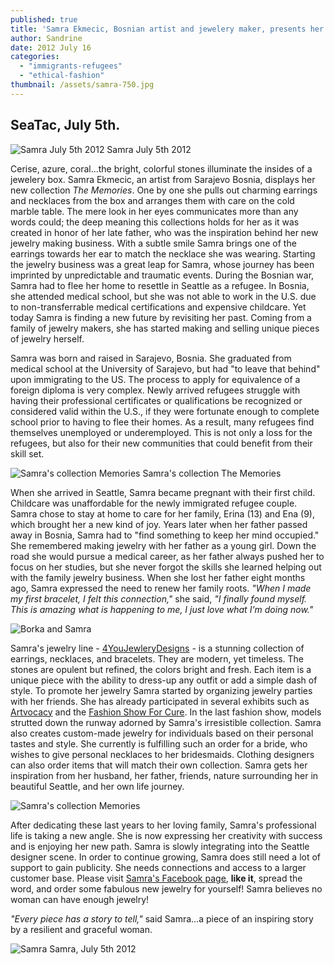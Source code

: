 ```yaml
---
published: true
title: 'Samra Ekmecic, Bosnian artist and jewelery maker, presents her stunning collection: "The Memories"'
author: Sandrine
date: 2012 July 16
categories:
  - "immigrants-refugees"
  - "ethical-fashion"
thumbnail: /assets/samra-750.jpg
---
```

## SeaTac, July 5th.

![](http://seattlewatch2012.files.wordpress.com/2012/07/img_4778.jpg "Samra July 5th 2012")
Samra July 5th 2012

Cerise, azure, coral...the bright, colorful stones illuminate the insides of a jewelery box. Samra Ekmecic, an artist from Sarajevo Bosnia, displays her new collection *The Memories*. One by one she pulls out charming earrings and necklaces from the box and arranges them with care on the cold marble table. The mere look in her eyes communicates more than any words could; the deep meaning this collections holds for her as it was created in honor of her late father, who was the inspiration behind her new jewelry making business. With a subtle smile Samra brings one of the earrings towards her ear to match the necklace she was wearing. Starting the jewelry business was a great leap for Samra, whose journey has been imprinted by unpredictable and traumatic events. During the Bosnian war, Samra had to flee her home to resettle in Seattle as a refugee. In Bosnia, she attended medical school, but she was not able to work in the U.S. due to non-transferrable medical certifications and expensive childcare. Yet today Samra is finding a new future by revisiting her past. Coming from a family of jewelry makers, she has started making and selling unique pieces of jewelry herself.

Samra was born and raised in Sarajevo, Bosnia. She graduated from medical school at the University of Sarajevo, but had "to leave that behind" upon immigrating to the US. The process to apply for equivalence of a foreign diploma is very complex. Newly arrived refugees struggle with having their professional certificates or qualifications be recognized or considered valid within the U.S., if they were fortunate enough to complete school prior to having to flee their homes. As a result, many refugees find themselves unemployed or underemployed. This is not only a loss for the refugees, but also for their new communities that could benefit from their skill set.

![](http://seattlewatch2012.files.wordpress.com/2012/07/img_4773.jpg "Samra's collection Memories")
Samra's collection The Memories

When she arrived in Seattle, Samra became pregnant with their first child. Childcare was unaffordable for the newly immigrated refugee couple. Samra chose to stay at home to care for her family, Erina (13) and Ena (9), which brought her a new kind of joy. Years later when her father passed away in Bosnia, Samra had to "find something to keep her mind occupied." She remembered making jewelry with her father as a young girl. Down the road she would pursue a medical career, as her father always pushed her to focus on her studies, but she never forgot the skills she learned helping out with the family jewelry business. When she lost her father eight months ago, Samra expressed the need to renew her family roots. *"When I made my first bracelet, I felt this connection,"* she said, *"I finally found myself. This is amazing what is happening to me, I just love what I'm doing now."*

![](http://seattlewatch2012.files.wordpress.com/2012/07/borka-and-samra.jpg "Borka and Samra")

Samra's jewelry line - [4YouJewleryDesigns](http://www.facebook.com/4YouJewelryDesigns) - is a stunning collection of earrings, necklaces, and bracelets. They are modern, yet timeless. The stones are opulent but refined, the colors bright and fresh. Each item is a unique piece with the ability to dress-up any outfit or add a simple dash of style. To promote her jewelry Samra started by organizing jewelry parties with her friends. She has already participated in several exhibits such as [Artvocacy](http://seattletimes.nwsource.com/html/localnews/2008005680_africanartist19m.html) and the [Fashion Show For Cure](http://www.facebook.com/events/409543425742880/). In the last fashion show, models strutted down the runway adorned by Samra's irresistible collection. Samra also creates custom-made jewelry for individuals based on their personal tastes and style. She currently is fulfilling such an order for a bride, who wishes to give personal necklaces to her bridesmaids. Clothing designers can also order items that will match their own collection. Samra gets her inspiration from her husband, her father, friends, nature surrounding her in beautiful Seattle, and her own life journey.

![](http://seattlewatch2012.files.wordpress.com/2012/07/img_4771.jpg "Samra's collection Memories")

After dedicating these last years to her loving family, Samra's professional life is taking a new angle. She is now expressing her creativity with success and is enjoying her new path. Samra is slowly integrating into the Seattle designer scene. In order to continue growing, Samra does still need a lot of support to gain publicity. She needs connections and access to a larger customer base. Please visit [Samra's Facebook page](http://www.facebook.com/4YouJewelryDesigns), **like it**, spread the word, and order some fabulous new jewelry for yourself! Samra believes no woman can have enough jewelry!

*"Every piece has a story to tell,"* said Samra...a piece of an inspiring story by a resilient and graceful woman.

![](http://seattlewatch2012.files.wordpress.com/2012/07/img_47961.jpg "Samra")
Samra, July 5th 2012